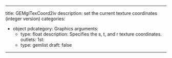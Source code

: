 
---
title: GEMglTexCoord2iv
description: set the current texture coordinates (integer version)
categories:
  - object
pdcategory: Graphics
arguments:
    - type: float
      description: Specifies the s, t, and r texture coordinates.
outlets:
  1st:
    - type: gemlist
draft: false
---

